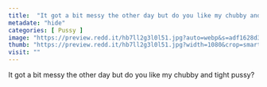 ```yaml
---
title:  "It got a bit messy the other day but do you like my chubby and tight pussy?"
metadate: "hide"
categories: [ Pussy ]
image: "https://preview.redd.it/hb7ll2g3l0l51.jpg?auto=webp&s=adf1628d3376ac66c4ddf00a88621a6ca893e207"
thumb: "https://preview.redd.it/hb7ll2g3l0l51.jpg?width=1080&crop=smart&auto=webp&s=258f71be181940bd72b775f1649d86bba7989487"
visit: ""
---
```

It got a bit messy the other day but do you like my chubby and tight pussy?
